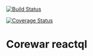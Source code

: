 [![Build Status](https://travis-ci.org/dougajmcdonald/corewar-reactql.svg?branch=master)](https://travis-ci.org/dougajmcdonald/corewar-reactql)

[![Coverage Status](https://coveralls.io/repos/github/dougajmcdonald/corewar-reactql/badge.svg?branch=master)](https://coveralls.io/github/dougajmcdonald/corewar-reactql?branch=master)

# Corewar reactql

